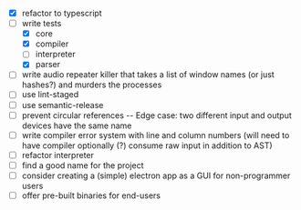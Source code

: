 - [x] refactor to typescript
- [ ] write tests
  - [x] core
  - [x] compiler
  - [ ] interpreter
  - [x] parser
- [ ] write audio repeater killer that takes a list of window names (or just hashes?) and murders the processes
- [ ] use lint-staged
- [ ] use semantic-release
- [ ] prevent circular references -- Edge case: two different input and output devices have the same name
- [ ] write compiler error system with line and column numbers (will need to have compiler optionally (?) consume raw input in addition to AST)
- [ ] refactor interpreter
- [ ] find a good name for the project
- [ ] consider creating a (simple) electron app as a GUI for non-programmer users
- [ ] offer pre-built binaries for end-users
